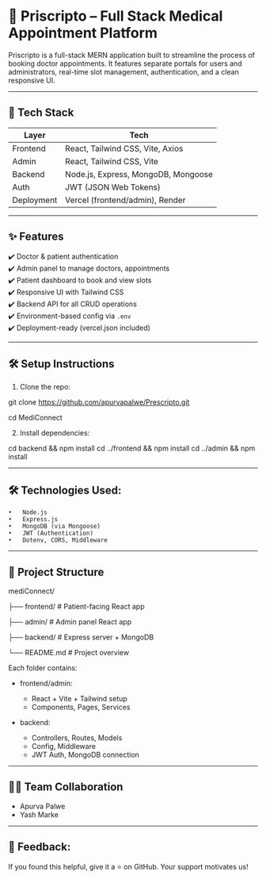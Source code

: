 # 💊 Priscripto – Full Stack Medical Appointment Platform

Priscripto is a full-stack MERN application built to streamline the process of booking doctor appointments. It features separate portals for users and administrators, real-time slot management, authentication, and a clean responsive UI.


---

## 🔧 Tech Stack

| Layer       | Tech                               |
|------------|-------------------------------------|
| Frontend   | React, Tailwind CSS, Vite, Axios    |
| Admin      | React, Tailwind CSS, Vite           |
| Backend    | Node.js, Express, MongoDB, Mongoose |
| Auth       | JWT (JSON Web Tokens)               |
| Deployment | Vercel (frontend/admin), Render     |

---

## ✨ Features

✔️ Doctor & patient authentication  
✔️ Admin panel to manage doctors, appointments  
✔️ Patient dashboard to book and view slots  
✔️ Responsive UI with Tailwind CSS  
✔️ Backend API for all CRUD operations  
✔️ Environment-based config via `.env`  
✔️ Deployment-ready (vercel.json included)

---

## 🛠️ Setup Instructions

1. Clone the repo:

git clone https://github.com/apurvapalwe/Prescripto.git

cd MediConnect

2.	Install dependencies:

  cd backend && npm install
  cd ../frontend && npm install
  cd ../admin && npm install


---

## 🛠 Technologies Used:

	•	Node.js
	•	Express.js
	•	MongoDB (via Mongoose)
	•	JWT (Authentication)
	•	Dotenv, CORS, Middleware
---

## 📁 Project Structure

mediConnect/

├── frontend/       # Patient-facing React app

├── admin/          # Admin panel React app

├── backend/        # Express server + MongoDB

└── README.md       # Project overview

Each folder contains:

- frontend/admin:
  - React + Vite + Tailwind setup
  - Components, Pages, Services

- backend:
  - Controllers, Routes, Models
  - Config, Middleware
  - JWT Auth, MongoDB connection


---

## 👨‍💻 Team Collaboration
  * Apurva Palwe
  * Yash Marke
---
## 📣 Feedback:
If you found this helpful, give it a ⭐ on GitHub. Your support motivates us!
